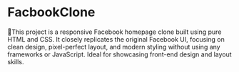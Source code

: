 # FacbookClone
📘This project is a responsive Facebook homepage clone built using pure HTML and CSS. It closely replicates the original Facebook UI, focusing on clean design, pixel-perfect layout, and modern styling without using any frameworks or JavaScript. Ideal for showcasing front-end design and layout skills.
